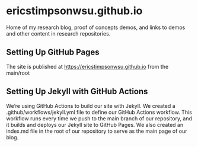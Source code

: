 # ericstimpsonwsu.github.io
Home of my research blog, proof of concepts demos, and links to demos and other content in research repositories.

## Setting Up GitHub Pages
The site is published at https://ericstimpsonwsu.github.io from the main/root

## Setting Up Jekyll with GitHub Actions
We’re using GitHub Actions to build our site with Jekyll. We created a .github/workflows/jekyll.yml file to define our GitHub Actions workflow. This workflow runs every time we push to the main branch of our repository, and it builds and deploys our Jekyll site to GitHub Pages. We also created an index.md file in the root of our repository to serve as the main page of our blog.
